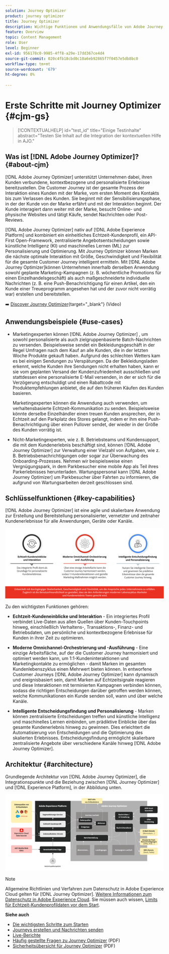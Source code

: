 ```yaml
---
solution: Journey Optimizer
product: journey optimizer
title: Journey Optimizer
description: Wichtige Funktionen und Anwendungsfälle von Adobe Journey Optimizer
feature: Overview
topic: Content Management
role: User
level: Beginner
exl-id: 956178c0-9985-4ff8-a29e-17dd367ce4d4
source-git-commit: 020c4fb18cbd0c10a6eb92865f7f0457e5db8bc0
workflow-type: tm+mt
source-wordcount: '679'
ht-degree: 0%

---
```


# Erste Schritte mit Journey Optimizer {#cjm-gs}

>[!CONTEXTUALHELP]
>id="test_id"
>title="Einige Testinhalte"
>abstract="Testen Sie Inhalt auf die Integration der kontextuellen Hilfe in AJO."

## Was ist [!DNL Adobe Journey Optimizer]?{#about-cjm}

[!DNL Adobe Journey Optimizer] unterstützt Unternehmen dabei, ihren Kunden verbundene, kontextbezogene und personalisierte Erlebnisse bereitzustellen. Die Customer Journey ist der gesamte Prozess der Interaktion eines Kunden mit der Marke, vom ersten Moment des Kontakts bis zum Verlassen des Kunden. Sie beginnt mit der Sensibilisierungsphase, in der der Kunde von der Marke erfährt und mit der Interaktion beginnt. Der Kunde interagiert dann weiter mit der Marke, besucht Online- und physische Websites und tätigt Käufe, sendet Nachrichten oder Post-Reviews.

[!DNL Adobe Journey Optimizer] nativ auf [!DNL Adobe Experience Platform] und kombiniert ein einheitliches Echtzeit-Kundenprofil, ein API-First Open-Framework, zentralisierte Angebotsentscheidungen sowie künstliche Intelligenz (KI) und maschinelles Lernen (ML) zur Personalisierung und Optimierung. Mit Journey Optimizer können Marken die nächste optimale Interaktion mit Größe, Geschwindigkeit und Flexibilität für die gesamte Customer Journey intelligent ermitteln. Mit [!DNL Adobe Journey Optimizer]können Unternehmen innerhalb derselben Anwendung sowohl geplante Marketing-Kampagnen (z. B. wöchentliche Promotions für einen Einzelhandelsgeschäft) als auch maßgeschneiderte individuelle Nachrichten (z. B. eine Push-Benachrichtigung für einen Artikel, den ein Kunde einer Treueprogramm angesehen hat und der zuvor nicht vorrätig war) erstellen und bereitstellen.

➡️ [Discover Journey Optimizer](https://experienceleague.adobe.com/docs/journey-optimizer-learn/tutorials/introduction-to-journey-optimizer/introduction.html){target=&quot;_blank&quot;} (Video)


## Anwendungsbeispiele {#use-cases}

* Marketingexperten können [!DNL Adobe Journey Optimizer] , um sowohl personalisierte als auch zielgruppenbasierte Batch-Nachrichten zu versenden. Beispielsweise sendet ein Bekleidungsgeschäft in der Regel Umfragen nach dem Kauf an alle Kunden, die in der letzten Woche Produkte gekauft haben. Aufgrund des schlechten Wetters kam es bei einigen Sendungen zu Verspätungen. Da der Bekleidungsladen erkennt, welche Kunden ihre Sendungen nicht erhalten haben, kann er sie vom geplanten Versand der Kundenzufriedenheit ausschließen und stattdessen eine personalisierte E-Mail versenden, in der er sich für die Verzögerung entschuldigt und einen Rabattcode mit Produktempfehlungen anbietet, die auf den früheren Käufen des Kunden basieren.

   Marketingexperten können die Anwendung auch verwenden, um verhaltensbasierte Echtzeit-Kommunikation zu senden. Beispielsweise könnte derselbe Einzelhändler einen treuen Kunden ansprechen, der in Echtzeit auf den Parkplatz des Stores gelangt, indem er ihm eine Push-Benachrichtigung über einen Pullover sendet, der wieder in der Größe des Kunden vorrätig ist.

* Nicht-Marketingexperten, wie z. B. Betriebsteams und Kundensupport, die mit dem Kundenerlebnis beschäftigt sind, können [!DNL Adobe Journey Optimizer] zur Verwaltung einer Vielzahl von Aufgaben, wie z. B. Betriebsbenachrichtigungen oder sogar zur Überwachung des Onboarding-Prozesses. Nehmen wir beispielsweise einen Vergnügungspark, in dem Parkbesucher eine mobile App als Teil ihres Parkerlebnisses herunterladen. Wartungspersonal kann [!DNL Adobe Journey Optimizer] um Parkbesucher über Fahrten zu informieren, die aufgrund von Wartungsarbeiten derzeit geschlossen sind.

## Schlüsselfunktionen {#key-capabilities}

[!DNL Adobe Journey Optimizer] ist eine agile und skalierbare Anwendung zur Erstellung und Bereitstellung personalisierter, vernetzter und zeitnaher Kundenerlebnisse für alle Anwendungen, Geräte oder Kanäle.

![](assets/ajo-capabilities.png)

Zu den wichtigsten Funktionen gehören:

* **Echtzeit-Kundeneinblicke und Interaktion** - Ein integriertes Profil verbindet Live-Daten aus allen Quellen über Kunden-Touchpoints hinweg, einschließlich Verhaltens-, Transaktions-, Finanz- und Betriebsdaten, um persönliche und kontextbezogene Erlebnisse für Kunden in ihrer Zeit zu optimieren.

* **Moderne Omnichannel-Orchestrierung und -Ausführung** - Eine einzige Arbeitsfläche, auf der die Customer Journey harmonisiert und optimiert werden kann, um 1:1-Kundeninteraktionen und Marketingkontakte zu ermöglichen - damit Marken im gesamten Kundenlebenszyklus einen Mehrwert bieten können. In entworfene Customer Journeys [!DNL Adobe Journey Optimizer] kann dynamisch und ereignisbasiert sein, damit Marken auf Echtzeitsignale reagieren und diese Interaktionen mit terminierten Kampagnen verbinden können, sodass die richtigen Entscheidungen darüber getroffen werden können, welche Kommunikationen ein Kunde senden soll, wann und über welche Kanäle.

* **Intelligente Entscheidungsfindung und Personalisierung** - Marken können zentralisierte Entscheidungen treffen und künstliche Intelligenz und maschinelles Lernen einbinden, um prädiktive Einblicke über das gesamte Kundenerlebnis hinweg zu gewinnen. Dies erleichtert die Automatisierung von Entscheidungen und die Optimierung des skalierten Erlebnisses. Entscheidungsfindung ermöglicht skalierbare zentralisierte Angebote über verschiedene Kanäle hinweg [!DNL Adobe Journey Optimizer].

## Architektur {#architecture}

Grundlegende Architektur von [!DNL Adobe Journey Optimizer], die Integrationspunkte und die Beziehung zwischen [!DNL Journey Optimizer] und [!DNL Experience Platform], in der Abbildung unten.

![](assets/ajo-architecture.png)


>[!NOTE]
>
> Allgemeine Richtlinien und Verfahren zum Datenschutz in Adobe Experience Cloud gelten für [!DNL Journey Optimizer]. [Weitere Informationen zum Datenschutz in Adobe Experience Cloud](https://www.adobe.com/privacy/experience-cloud.html).
> Sie müssen auch wissen, [Limits für Echtzeit-Kundenprofildaten vor dem Start](https://experienceleague.adobe.com/docs/experience-platform/profile/guardrails.html).


**Siehe auch**

* [Die wichtigsten Schritte zum Starten](quick-start.md)
* [Journeys erstellen und Nachrichten senden](../building-journeys/journey-gs.md)
* [Live-Berichte](../reports/live-report.md)
* [Häufig gestellte Fragen zu Journey Optimizer](assets/do-not-localize/AJO-FAQ.pdf) (PDF)
* [Sicherheitsübersicht für Journey Optimizer](https://www.adobe.com/content/dam/cc/en/security/pdfs/AJO_SecurityOverview.pdf) (PDF)
